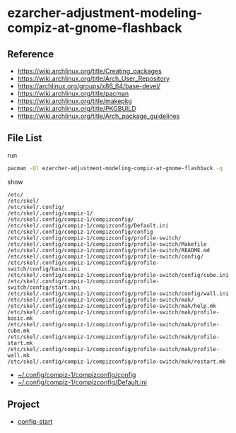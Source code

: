 
# ezarcher-adjustment-modeling-compiz-at-gnome-flashback


## Reference

* https://wiki.archlinux.org/title/Creating_packages
* https://wiki.archlinux.org/title/Arch_User_Repository
* https://archlinux.org/groups/x86_64/base-devel/
* https://wiki.archlinux.org/title/pacman
* https://wiki.archlinux.org/title/makepkg
* https://wiki.archlinux.org/title/PKGBUILD
* https://wiki.archlinux.org/title/Arch_package_guidelines


## File List

run

``` sh
pacman -Ql ezarcher-adjustment-modeling-compiz-at-gnome-flashback -q
```

show

```
/etc/
/etc/skel/
/etc/skel/.config/
/etc/skel/.config/compiz-1/
/etc/skel/.config/compiz-1/compizconfig/
/etc/skel/.config/compiz-1/compizconfig/Default.ini
/etc/skel/.config/compiz-1/compizconfig/config
/etc/skel/.config/compiz-1/compizconfig/profile-switch/
/etc/skel/.config/compiz-1/compizconfig/profile-switch/Makefile
/etc/skel/.config/compiz-1/compizconfig/profile-switch/README.md
/etc/skel/.config/compiz-1/compizconfig/profile-switch/config/
/etc/skel/.config/compiz-1/compizconfig/profile-switch/config/basic.ini
/etc/skel/.config/compiz-1/compizconfig/profile-switch/config/cube.ini
/etc/skel/.config/compiz-1/compizconfig/profile-switch/config/start.ini
/etc/skel/.config/compiz-1/compizconfig/profile-switch/config/wall.ini
/etc/skel/.config/compiz-1/compizconfig/profile-switch/mak/
/etc/skel/.config/compiz-1/compizconfig/profile-switch/mak/help.mk
/etc/skel/.config/compiz-1/compizconfig/profile-switch/mak/profile-basic.mk
/etc/skel/.config/compiz-1/compizconfig/profile-switch/mak/profile-cube.mk
/etc/skel/.config/compiz-1/compizconfig/profile-switch/mak/profile-start.mk
/etc/skel/.config/compiz-1/compizconfig/profile-switch/mak/profile-wall.mk
/etc/skel/.config/compiz-1/compizconfig/profile-switch/mak/restart.mk

```

* [~/.config/compiz-1/compizconfig/config](asset/overlay/etc/skel/.config/compiz-1/compizconfig/config)
* [~/.config/compiz-1/compizconfig/Default.ini](asset/overlay/etc/skel/.config/compiz-1/compizconfig/Default.ini)


## Project

* [config-start](https://github.com/samwhelp/note-about-compiz/tree/gh-pages/_demo/sample/config-start/compiz-1/compizconfig)
